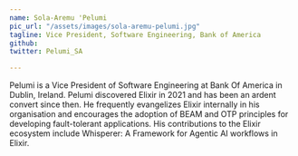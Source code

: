 ```yaml
---
name: Sola-Aremu 'Pelumi
pic_url: "/assets/images/sola-aremu-pelumi.jpg"
tagline: Vice President, Software Engineering, Bank of America
github:
twitter: Pelumi_SA

---
```

Pelumi is a Vice President of Software Engineering at Bank Of America in Dublin, Ireland. Pelumi discovered Elixir in 2021 and has been an ardent convert since then. He frequently evangelizes Elixir internally in his organisation and encourages the adoption of BEAM and OTP principles for developing fault-tolerant applications. His contributions to the Elixir ecosystem include Whisperer: A Framework for Agentic AI workflows in Elixir.
